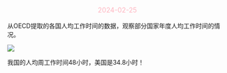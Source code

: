 <p style="text-align:center;color:#FFB6C1;font-size:1.1em;">
2024-02-25
</p>
	从OECD提取的各国人均工作时间的数据，观察部分国家年度人均工作时间的情况。

![](https://yahgr-1324491178.cos.ap-chengdu.myqcloud.com/202402250924714.jpeg)

我国的人均周工作时间48小时，美国是34.8小时！